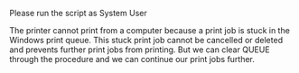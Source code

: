 Please run the script as System User

The printer cannot print from a computer because a print job is stuck in the Windows print queue. This stuck print job cannot be cancelled or deleted and prevents further print jobs from printing. But we can clear QUEUE through the procedure and we can continue our print jobs further.